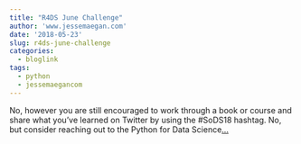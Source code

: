 ```yaml
---
title: "R4DS June Challenge"
author: 'www.jessemaegan.com'
date: '2018-05-23'
slug: r4ds-june-challenge
categories:
  - bloglink
tags:
  - python
  - jessemaegancom
---
```


No, however you are still encouraged to work through a book or course and share what you’ve learned on Twitter by using the #SoDS18 hashtag. No, but consider reaching out to the Python for Data Science[... <i class="fas fa-external-link-alt"></i>](https://www.jessemaegan.com/post/r4ds-june-challenge-summer-of-data-science-2018/)

